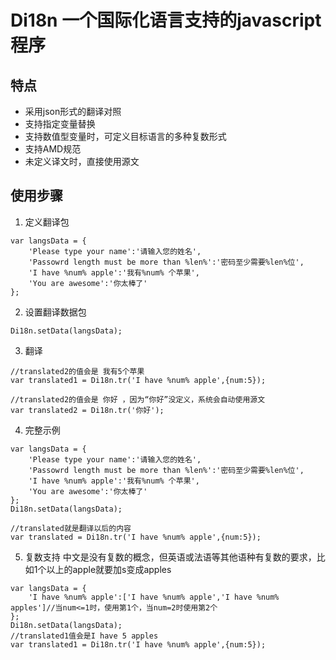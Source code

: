 # Di18n 一个国际化语言支持的javascript程序
## 特点
* 采用json形式的翻译对照
* 支持指定变量替换
* 支持数值型变量时，可定义目标语言的多种复数形式
* 支持AMD规范
* 未定义译文时，直接使用源文
## 使用步骤
1.  定义翻译包
```
var langsData = {
	'Please type your name':'请输入您的姓名',
	'Passowrd length must be more than %len%':'密码至少需要%len%位',
	'I have %num% apple':'我有%num% 个苹果',
	'You are awesome':'你太棒了'
};
```
2. 设置翻译数据包
```
Di18n.setData(langsData);
```
3. 翻译
```
//translated2的值会是 我有5个苹果
var translated1 = Di18n.tr('I have %num% apple',{num:5});

//translated2的值会是 你好 ，因为“你好”没定义，系统会自动使用源文
var translated2 = Di18n.tr('你好');

```

4. 完整示例
```
var langsData = {
	'Please type your name':'请输入您的姓名',
	'Passowrd length must be more than %len%':'密码至少需要%len%位',
	'I have %num% apple':'我有%num% 个苹果',
	'You are awesome':'你太棒了'
};
Di18n.setData(langsData);

//translated就是翻译以后的内容
var translated = Di18n.tr('I have %num% apple',{num:5});
```
5. 复数支持
中文是没有复数的概念，但英语或法语等其他语种有复数的要求，比如1个以上的apple就要加s变成apples
```
var langsData = {
	'I have %num% apple':['I have %num% apple','I have %num% apples']//当num<=1时，使用第1个，当num=2时使用第2个
};
Di18n.setData(langsData);
//translated1值会是I have 5 apples
var translated1 = Di18n.tr('I have %num% apple',{num:5});
```
